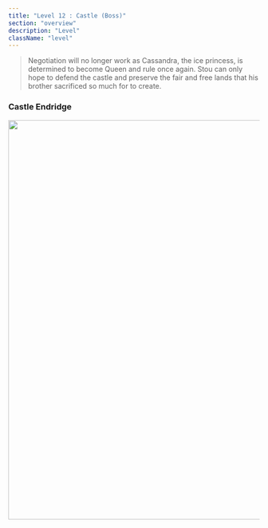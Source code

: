 ```yaml
---
title: "Level 12 : Castle (Boss)"
section: "overview"
description: "Level"
className: "level"
---
```


> Negotiation will no longer work as Cassandra, the ice princess, is determined to become Queen and rule once again. Stou can only hope to defend the castle and preserve the fair and free lands that his brother sacrificed so much for to create.

### Castle Endridge

<img src="https://www.dropbox.com/s/jc94k7o8vq75gpb/finale_01_broken.jpg?raw=1" width="800" />